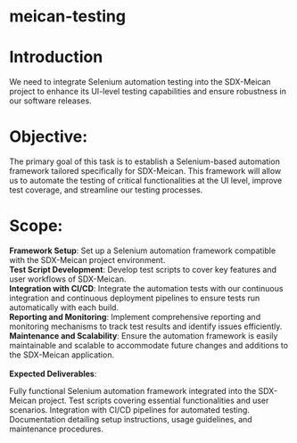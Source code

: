 # meican-testing

# Introduction

We need to integrate Selenium automation testing into the SDX-Meican project to enhance its UI-level testing capabilities and ensure robustness in our software releases.

# Objective:

The primary goal of this task is to establish a Selenium-based automation framework tailored specifically for SDX-Meican. This framework will allow us to automate the testing of critical functionalities at the UI level, improve test coverage, and streamline our testing processes.

# Scope:

**Framework Setup**: Set up a Selenium automation framework compatible with the SDX-Meican project environment.<br>
**Test Script Development**: Develop test scripts to cover key features and user workflows of SDX-Meican.<br>
**Integration with CI/CD**: Integrate the automation tests with our continuous integration and continuous deployment pipelines to ensure tests run automatically with each build.<br>
**Reporting and Monitoring**: Implement comprehensive reporting and monitoring mechanisms to track test results and identify issues efficiently.<br>
**Maintenance and Scalability**: Ensure the automation framework is easily maintainable and scalable to accommodate future changes and additions to the SDX-Meican application.<br><br>
**Expected Deliverables**:

Fully functional Selenium automation framework integrated into the SDX-Meican project.
Test scripts covering essential functionalities and user scenarios.
Integration with CI/CD pipelines for automated testing.
Documentation detailing setup instructions, usage guidelines, and maintenance procedures.

